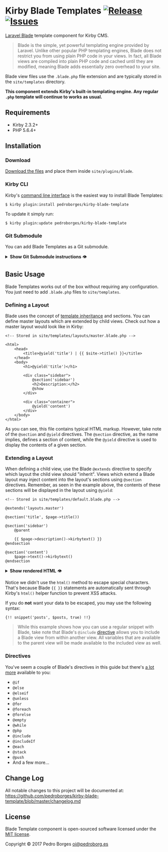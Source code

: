 # Kirby Blade Templates [![Release](https://img.shields.io/github/release/pedroborges/kirby-blade-template.svg)](https://github.com/pedroborges/kirby-blade-template/releases) [![Issues](https://img.shields.io/github/issues/pedroborges/kirby-blade-template.svg)](https://github.com/pedroborges/kirby-blade-template/issues)

[Laravel Blade](https://laravel.com/docs/master/blade) template component for Kirby CMS.

> Blade is the simple, yet powerful templating engine provided by Laravel. Unlike other popular PHP templating engines, Blade does not restrict you from using plain PHP code in your views. In fact, all Blade views are compiled into plain PHP code and cached until they are modified, meaning Blade adds essentially zero overhead to your site.

Blade view files use the `.blade.php` file extension and are typically stored in the `site/templates` directory.

**This component extends Kirby's built-in templating engine. Any regular `.php` template will continue to works as usual.**

## Requirements
- Kirby 2.3.2+
- PHP 5.6.4+

## Installation

### Download
[Download the files](https://github.com/pedroborges/kirby-blade-template/archive/master.zip) and place them inside `site/plugins/blade`.

### Kirby CLI
Kirby's [command line interface](https://github.com/getkirby/cli) is the easiest way to install Blade Templates:

    $ kirby plugin:install pedroborges/kirby-blade-template

To update it simply run:

    $ kirby plugin:update pedroborges/kirby-blade-template

### Git Submodule
You can add Blade Templates as a Git submodule.

<details>
    <summary><strong>Show Git Submodule instructions</strong> 👁</summary><p>

    $ cd your/project/root
    $ git submodule add https://github.com/pedroborges/kirby-blade-template.git site/plugins/blade
    $ git submodule update --init --recursive
    $ git commit -am "Add Blade Templates component"

Updating is as easy as running a few commands.

    $ cd your/project/root
    $ git submodule foreach git checkout master
    $ git submodule foreach git pull
    $ git commit -am "Update submodules"
    $ git submodule update --init --recursive

</p></details>

## Basic Usage
Blade Templates works out of the box without requiring any configuration. You just need to add `.blade.php` files to `site/templates`.

### Defining a Layout
Blade uses the concept of [template inheritance](https://laravel.com/docs/master/blade#template-inheritance) and sections. You can define master layouts which are extended by child views. Check out how a master layout would look like in Kirby:

```blade
<!-- Stored in site/templates/layouts/master.blade.php -->

<html>
    <head>
        <title>@yield('title') | {{ $site->title() }}</title>
    </head>
    <body>
        <h1>@yield('title')</h1>

        <div class="sidebar">
            @section('sidebar')
            <h2>Description:</h2>
            @show
        </div>

        <div class="container">
            @yield('content')
        </div>
    </body>
</html>
```

As you can see, this file contains typical HTML markup. However, take note of the `@section` and `@yield` directives. The  `@section` directive, as the name implies, defines a section of content, while the `@yield` directive is used to display the contents of a given section.

### Extending a Layout
When defining a child view, use the Blade `@extends` directive to specify which layout the child view should "inherit". Views which extend a Blade layout may inject content into the layout's sections using `@section` directives. Remember, as seen in the example above, the contents of these sections will be displayed in the layout using `@yield`:

```blade
<!-- Stored in site/templates/default.blade.php -->

@extends('layouts.master')

@section('title', $page->title())

@section('sidebar')
    @parent

    {{ $page->description()->kirbytext() }}
@endsection

@section('content')
    $page->text()->kirbytext()
@endsection
```

<details>
    <summary><strong>Show rendered HTML</strong> 👁</summary><p>

```html
<html>
    <head>
        <title>Services | Company Name</title>
    </head>
    <body>
        <h1>Services</h1>

        <div class="sidebar">
            <h2>Description:</h2>
            <p>Service description</p>
        </div>

        <div class="container">
            <p>Sum inusa commolu ptatent mossend elignam volenim quiam quiaspe riaessenis plisita ecaboribus.</p>

            <p>Ecaborenis molupta spiene recepudam, quostium reprem rereprat.</p>
        </div>
    </body>
</html>
```

</p></details>

Notice we didn't use the `html()` method to escape special characters. That's because Blade `{{ }}` statements are automatically sent through Kirby's `html()` helper function to prevent XSS attacks.

If you do **not** want your data to be escaped, you may use the following syntax:

```blade
{!! snippet('posts', $posts, true) !!}
```

> While this example shows how you can use a regular snippet with Blade, take note that Blade's `@include` [directive](https://laravel.com/docs/master/blade#including-sub-views) allows you to include a Blade view from within another view. All variables that are available to the parent view will be made available to the included view as well.

### Directives
You've seem a couple of Blade's directives in this guide but there's [a lot more](https://laravel.com/docs/master/blade#control-structures) available to you:

- `@if`
- `@else`
- `@elseif`
- `@unless`
- `@for`
- `@foreach`
- `@forelse`
- `@empty`
- `@while`
- `@php`
- `@include`
- `@includeIf`
- `@each`
- `@stack`
- `@push`
- And a few more…

## Change Log
All notable changes to this project will be documented at: <https://github.com/pedroborges/kirby-blade-template/blob/master/changelog.md>

## License
Blade Template component is open-sourced software licensed under the [MIT license](http://www.opensource.org/licenses/mit-license.php).

Copyright © 2017 Pedro Borges <oi@pedroborg.es>
